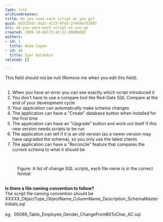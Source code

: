 ```yaml
---
type: rule
archivedreason: 
title: Do you save each script as you go?
guid: 6d3155dc-6a2c-4215-8fa5-27e69a763987
uri: do-you-save-each-script-as-you-go
created: 2009-10-06T23:42:21.0000000Z
authors:
- id: 1
  title: Adam Cogan
- id: 40
  title: Igor Goldobin
related: []

---
```



This field should not be null (Remove me when you edit this field).
<br><excerpt class='endintro'></excerpt><br>

  <ol>
    <li>When you have an error you can see exactly which script introduced it</li>
    <li>You don't have to use a compare tool like Red-Gate SQL Compare at the end of your development cycle</li>
    <li>Your application can automatically make schema changes</li>
    <li>The application can have a &quot;Create&quot; database button when installed for the first time</li>
    <li>The application can have an &quot;Upgrade&quot; button and work out itself if this new version needs scripts to be run</li>
    <li>The application can tell if it is an old version (as a newer version may have upgraded the schema), so you only use the latest clients</li>
    <li>The application can have a &quot;Reconcile&quot; feature that compares the current schema to what it should be</li>
</ol>
<br>
<dl class="image">
    <dt><img alt="" src="/Standards/SoftwareDevelopment/RulesToBetterSQLServerSchemaDeployment/PublishingImages/ChangeScripts.jpg" /> </dt>
    <dd>Figure&#58; A list of change SQL scripts, each file name is in the correct format </dd>
</dl>
<br>
<strong>Is there a file naming convention to follow?</strong><br>
The script file naming convention should be XXXXX_ObjectType_ObjectName_ColumnName_Description_SchemaMasterInitials.sql <br>
<br>
eg.&#160; 00089_Table_Employee_Gender_ChangeFromBitToChar_AC.sql<br>



